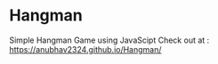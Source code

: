 # Hangman
Simple Hangman Game using JavaScipt
Check out at : https://anubhav2324.github.io/Hangman/
